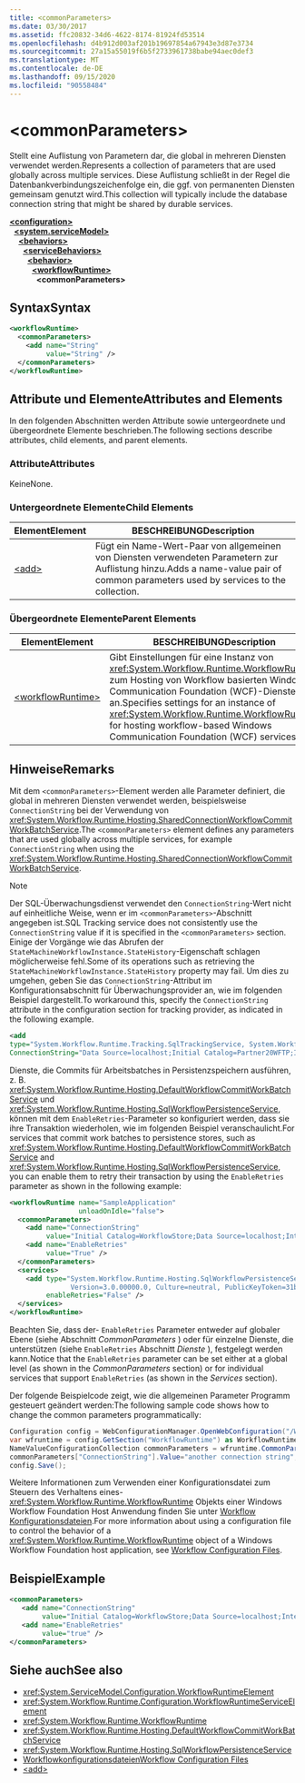```yaml
---
title: <commonParameters>
ms.date: 03/30/2017
ms.assetid: ffc20832-34d6-4622-8174-81924fd53514
ms.openlocfilehash: d4b912d003af201b19697854a67943e3d87e3734
ms.sourcegitcommit: 27a15a55019f6b5f2733961738babe94aec0def3
ms.translationtype: MT
ms.contentlocale: de-DE
ms.lasthandoff: 09/15/2020
ms.locfileid: "90558484"
---
```

# \<commonParameters>
<span data-ttu-id="f5b88-101">Stellt eine Auflistung von Parametern dar, die global in mehreren Diensten verwendet werden.</span><span class="sxs-lookup"><span data-stu-id="f5b88-101">Represents a collection of parameters that are used globally across multiple services.</span></span> <span data-ttu-id="f5b88-102">Diese Auflistung schließt in der Regel die Datenbankverbindungszeichenfolge ein, die ggf. von permanenten Diensten gemeinsam genutzt wird.</span><span class="sxs-lookup"><span data-stu-id="f5b88-102">This collection will typically include the database connection string that might be shared by durable services.</span></span>  
  
[**\<configuration>**](../configuration-element.md)\
&nbsp;&nbsp;[**\<system.serviceModel>**](system-servicemodel.md)\
&nbsp;&nbsp;&nbsp;&nbsp;[**\<behaviors>**](behaviors.md)\
&nbsp;&nbsp;&nbsp;&nbsp;&nbsp;&nbsp;[**\<serviceBehaviors>**](servicebehaviors.md)\
&nbsp;&nbsp;&nbsp;&nbsp;&nbsp;&nbsp;&nbsp;&nbsp;[**\<behavior>**](behavior-of-servicebehaviors.md)\
&nbsp;&nbsp;&nbsp;&nbsp;&nbsp;&nbsp;&nbsp;&nbsp;&nbsp;&nbsp;[**\<workflowRuntime>**](workflowruntime.md)\
&nbsp;&nbsp;&nbsp;&nbsp;&nbsp;&nbsp;&nbsp;&nbsp;&nbsp;&nbsp;&nbsp;&nbsp;**\<commonParameters>**  
  
## <a name="syntax"></a><span data-ttu-id="f5b88-103">Syntax</span><span class="sxs-lookup"><span data-stu-id="f5b88-103">Syntax</span></span>  
  
```xml  
<workflowRuntime>
  <commonParameters>
    <add name="String"
         value="String" />
  </commonParameters>
</workflowRuntime>
```  
  
## <a name="attributes-and-elements"></a><span data-ttu-id="f5b88-104">Attribute und Elemente</span><span class="sxs-lookup"><span data-stu-id="f5b88-104">Attributes and Elements</span></span>  
 <span data-ttu-id="f5b88-105">In den folgenden Abschnitten werden Attribute sowie untergeordnete und übergeordnete Elemente beschrieben.</span><span class="sxs-lookup"><span data-stu-id="f5b88-105">The following sections describe attributes, child elements, and parent elements.</span></span>  
  
### <a name="attributes"></a><span data-ttu-id="f5b88-106">Attribute</span><span class="sxs-lookup"><span data-stu-id="f5b88-106">Attributes</span></span>  
 <span data-ttu-id="f5b88-107">Keine</span><span class="sxs-lookup"><span data-stu-id="f5b88-107">None.</span></span>  
  
### <a name="child-elements"></a><span data-ttu-id="f5b88-108">Untergeordnete Elemente</span><span class="sxs-lookup"><span data-stu-id="f5b88-108">Child Elements</span></span>  
  
|<span data-ttu-id="f5b88-109">Element</span><span class="sxs-lookup"><span data-stu-id="f5b88-109">Element</span></span>|<span data-ttu-id="f5b88-110">BESCHREIBUNG</span><span class="sxs-lookup"><span data-stu-id="f5b88-110">Description</span></span>|  
|-------------|-----------------|  
|[\<add>](add-of-commonparameters.md)|<span data-ttu-id="f5b88-111">Fügt ein Name-Wert-Paar von allgemeinen von Diensten verwendeten Parametern zur Auflistung hinzu.</span><span class="sxs-lookup"><span data-stu-id="f5b88-111">Adds a name-value pair of common parameters used by services to the collection.</span></span>|  
  
### <a name="parent-elements"></a><span data-ttu-id="f5b88-112">Übergeordnete Elemente</span><span class="sxs-lookup"><span data-stu-id="f5b88-112">Parent Elements</span></span>  
  
|<span data-ttu-id="f5b88-113">Element</span><span class="sxs-lookup"><span data-stu-id="f5b88-113">Element</span></span>|<span data-ttu-id="f5b88-114">BESCHREIBUNG</span><span class="sxs-lookup"><span data-stu-id="f5b88-114">Description</span></span>|  
|-------------|-----------------|  
|[\<workflowRuntime>](workflowruntime.md)|<span data-ttu-id="f5b88-115">Gibt Einstellungen für eine Instanz von <xref:System.Workflow.Runtime.WorkflowRuntime> zum Hosting von Workflow basierten Windows Communication Foundation (WCF)-Diensten an.</span><span class="sxs-lookup"><span data-stu-id="f5b88-115">Specifies settings for an instance of <xref:System.Workflow.Runtime.WorkflowRuntime> for hosting workflow-based Windows Communication Foundation (WCF) services.</span></span>|  
  
## <a name="remarks"></a><span data-ttu-id="f5b88-116">Hinweise</span><span class="sxs-lookup"><span data-stu-id="f5b88-116">Remarks</span></span>  
 <span data-ttu-id="f5b88-117">Mit dem `<commonParameters>`-Element werden alle Parameter definiert, die global in mehreren Diensten verwendet werden, beispielsweise `ConnectionString` bei der Verwendung von <xref:System.Workflow.Runtime.Hosting.SharedConnectionWorkflowCommitWorkBatchService>.</span><span class="sxs-lookup"><span data-stu-id="f5b88-117">The `<commonParameters>` element defines any parameters that are used globally across multiple services, for example `ConnectionString` when using the <xref:System.Workflow.Runtime.Hosting.SharedConnectionWorkflowCommitWorkBatchService>.</span></span>  
  
> [!NOTE]
> <span data-ttu-id="f5b88-118">Der SQL-Überwachungsdienst verwendet den `ConnectionString`-Wert nicht auf einheitliche Weise, wenn er im `<commonParameters>`-Abschnitt angegeben ist.</span><span class="sxs-lookup"><span data-stu-id="f5b88-118">SQL Tracking service does not consistently use the `ConnectionString` value if it is specified in the `<commonParameters>` section.</span></span> <span data-ttu-id="f5b88-119">Einige der Vorgänge wie das Abrufen der `StateMachineWorkflowInstance.StateHistory`-Eigenschaft schlagen möglicherweise fehl.</span><span class="sxs-lookup"><span data-stu-id="f5b88-119">Some of its operations such as retrieving the `StateMachineWorkflowInstance.StateHistory` property may fail.</span></span> <span data-ttu-id="f5b88-120">Um dies zu umgehen, geben Sie das `ConnectionString`-Attribut im Konfigurationsabschnitt für Überwachungsprovider an, wie im folgenden Beispiel dargestellt.</span><span class="sxs-lookup"><span data-stu-id="f5b88-120">To workaround this, specify the `ConnectionString` attribute in the configuration section for tracking provider, as indicated in the following example.</span></span>  

```xml  
<add
type="System.Workflow.Runtime.Tracking.SqlTrackingService, System.Workflow.Runtime, Version=3.0.00000.0, Culture=neutral, PublicKeyToken=31bf3856ad364e35"
ConnectionString="Data Source=localhost;Initial Catalog=Partner20WFTP;Integrated Security=True;" />
```  
  
 <span data-ttu-id="f5b88-121">Dienste, die Commits für Arbeitsbatches in Persistenzspeichern ausführen, z. B. <xref:System.Workflow.Runtime.Hosting.DefaultWorkflowCommitWorkBatchService> und <xref:System.Workflow.Runtime.Hosting.SqlWorkflowPersistenceService>, können mit dem `EnableRetries`-Parameter so konfiguriert werden, dass sie ihre Transaktion wiederholen, wie im folgenden Beispiel veranschaulicht.</span><span class="sxs-lookup"><span data-stu-id="f5b88-121">For services that commit work batches to persistence stores, such as <xref:System.Workflow.Runtime.Hosting.DefaultWorkflowCommitWorkBatchService> and <xref:System.Workflow.Runtime.Hosting.SqlWorkflowPersistenceService>, you can enable them to retry their transaction by using the `EnableRetries` parameter as shown in the following example:</span></span>  
  
```xml  
<workflowRuntime name="SampleApplication"
                 unloadOnIdle="false">
  <commonParameters>
    <add name="ConnectionString"
         value="Initial Catalog=WorkflowStore;Data Source=localhost;Integrated Security=SSPI;" />
    <add name="EnableRetries"
         value="True" />
  </commonParameters>
  <services>
    <add type="System.Workflow.Runtime.Hosting.SqlWorkflowPersistenceService, System.Workflow.Runtime,
               Version=3.0.00000.0, Culture=neutral, PublicKeyToken=31bf3856ad364e35"
         enableRetries="False" />
  </services>
</workflowRuntime>
```  
  
 <span data-ttu-id="f5b88-122">Beachten Sie, dass der- `EnableRetries` Parameter entweder auf globaler Ebene (siehe Abschnitt *CommonParameters* ) oder für einzelne Dienste, die unterstützen (siehe `EnableRetries` Abschnitt *Dienste* ), festgelegt werden kann.</span><span class="sxs-lookup"><span data-stu-id="f5b88-122">Notice that the `EnableRetries` parameter can be set either at a global level (as shown in the *CommonParameters* section) or for individual services that support `EnableRetries` (as shown in the *Services* section).</span></span>  
  
 <span data-ttu-id="f5b88-123">Der folgende Beispielcode zeigt, wie die allgemeinen Parameter Programm gesteuert geändert werden:</span><span class="sxs-lookup"><span data-stu-id="f5b88-123">The following sample code shows how to change the common parameters programmatically:</span></span>
  
```csharp  
Configuration config = WebConfigurationManager.OpenWebConfiguration("/Workflow", "Default Web Site", null, "localhost");
var wfruntime = config.GetSection("WorkflowRuntime") as WorkflowRuntimeSection;  
NameValueConfigurationCollection commonParameters = wfruntime.CommonParameters;
commonParameters["ConnectionString"].Value="another connection string";  
config.Save();  
```  
  
 <span data-ttu-id="f5b88-124">Weitere Informationen zum Verwenden einer Konfigurationsdatei zum Steuern des Verhaltens eines- <xref:System.Workflow.Runtime.WorkflowRuntime> Objekts einer Windows Workflow Foundation Host Anwendung finden Sie unter [Workflow Konfigurationsdateien](/previous-versions/dotnet/netframework-3.5/ms732240(v=vs.90)).</span><span class="sxs-lookup"><span data-stu-id="f5b88-124">For more information about using a configuration file to control the behavior of a <xref:System.Workflow.Runtime.WorkflowRuntime> object of a Windows Workflow Foundation host application, see [Workflow Configuration Files](/previous-versions/dotnet/netframework-3.5/ms732240(v=vs.90)).</span></span>  
  
## <a name="example"></a><span data-ttu-id="f5b88-125">Beispiel</span><span class="sxs-lookup"><span data-stu-id="f5b88-125">Example</span></span>  
  
```xml  
<commonParameters>
   <add name="ConnectionString"
        value="Initial Catalog=WorkflowStore;Data Source=localhost;Integrated Security=SSPI;" />
   <add name="EnableRetries"
        value="true" />
</commonParameters>
```  
  
## <a name="see-also"></a><span data-ttu-id="f5b88-126">Siehe auch</span><span class="sxs-lookup"><span data-stu-id="f5b88-126">See also</span></span>

- <xref:System.ServiceModel.Configuration.WorkflowRuntimeElement>
- <xref:System.Workflow.Runtime.Configuration.WorkflowRuntimeServiceElement>
- <xref:System.Workflow.Runtime.WorkflowRuntime>
- <xref:System.Workflow.Runtime.Hosting.DefaultWorkflowCommitWorkBatchService>
- <xref:System.Workflow.Runtime.Hosting.SqlWorkflowPersistenceService>
- <span data-ttu-id="f5b88-127">[Workflowkonfigurationsdateien](/previous-versions/dotnet/netframework-3.5/ms732240(v=vs.90))</span><span class="sxs-lookup"><span data-stu-id="f5b88-127">[Workflow Configuration Files](/previous-versions/dotnet/netframework-3.5/ms732240(v=vs.90))</span></span>
- [\<add>](add-of-commonparameters.md)
